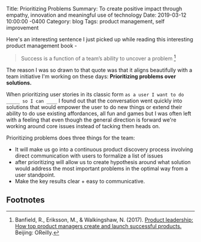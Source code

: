 Title:  Prioritizing Problems
Summary: To create positive impact through empathy, innovation and meaningful use of technology
Date:   2019-03-12 10:00:00 -0400
Category: blog
Tags: product management, self improvement


Here's an interesting sentence I just picked up while reading this interesting product management book -
>Success is a function of a team’s ability to uncover a problem [^1]

The reason I was so drawn to that quote was that it aligns beautifully with a team initiative I'm working on these days: **Prioritizing problems over solutions.**

When prioritizing user stories in its classic form `as a user I want to do _____ so I can ____` I found out that the conversation went quickly into solutions that would empower the user to do new things or extend their ability to do use existing affordances, all fun and games but I was often left with a feeling that even though the general direction is forward we're working around core issues instead of tacking them heads on.

Prioritizing problems does three things for the team:
* It will make us go into a continuous product discovery process involving direct communication with users to formalize a list of issues
* after prioritizing will allow us to create hypothesis around what solution would address the most important problems in the optimal way from a user standpoint.
* Make the key results clear + easy to communicative.

## Footnotes
[^1]: Banfield, R., Eriksson, M., & Walkingshaw, N. (2017). [Product leadership: How top product managers create and launch successful products.](https://www.amazon.com/Product-Leadership-Managers-Products-Successful/dp/1491960604/ref=tmm_pap_swatch_0?_encoding=UTF8&qid=&sr=) Beijing: OReilly.
